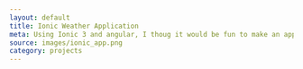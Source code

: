 ```yaml
---
layout: default
title: Ionic Weather Application
meta: Using Ionic 3 and angular, I thoug it would be fun to make an application that would provide user determined weather data using the weather underground API
source: images/ionic_app.png
category: projects
---
```

